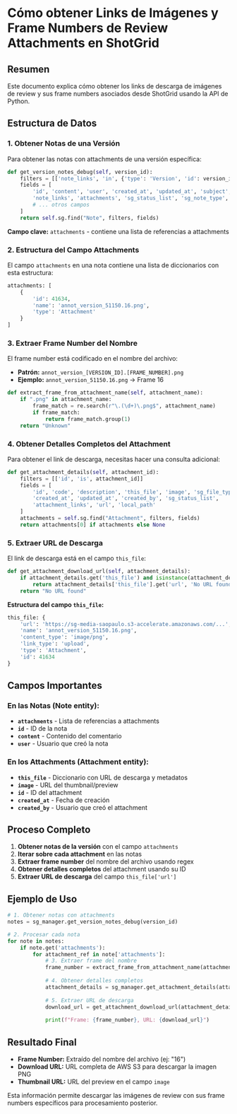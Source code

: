 # Cómo obtener Links de Imágenes y Frame Numbers de Review Attachments en ShotGrid

## Resumen
Este documento explica cómo obtener los links de descarga de imágenes de review y sus frame numbers asociados desde ShotGrid usando la API de Python.

## Estructura de Datos

### 1. Obtener Notas de una Versión
Para obtener las notas con attachments de una versión específica:

```python
def get_version_notes_debug(self, version_id):
    filters = [['note_links', 'in', {'type': 'Version', 'id': version_id}]]
    fields = [
        'id', 'content', 'user', 'created_at', 'updated_at', 'subject',
        'note_links', 'attachments', 'sg_status_list', 'sg_note_type',
        # ... otros campos
    ]
    return self.sg.find("Note", filters, fields)
```

**Campo clave:** `attachments` - contiene una lista de referencias a attachments

### 2. Estructura del Campo Attachments
El campo `attachments` en una nota contiene una lista de diccionarios con esta estructura:
```python
attachments: [
    {
        'id': 41634, 
        'name': 'annot_version_51150.16.png', 
        'type': 'Attachment'
    }
]
```

### 3. Extraer Frame Number del Nombre
El frame number está codificado en el nombre del archivo:
- **Patrón:** `annot_version_[VERSION_ID].[FRAME_NUMBER].png`
- **Ejemplo:** `annot_version_51150.16.png` → Frame 16

```python
def extract_frame_from_attachment_name(self, attachment_name):
    if ".png" in attachment_name:
        frame_match = re.search(r"\.(\d+)\.png$", attachment_name)
        if frame_match:
            return frame_match.group(1)
    return "Unknown"
```

### 4. Obtener Detalles Completos del Attachment
Para obtener el link de descarga, necesitas hacer una consulta adicional:

```python
def get_attachment_details(self, attachment_id):
    filters = [['id', 'is', attachment_id]]
    fields = [
        'id', 'code', 'description', 'this_file', 'image', 'sg_file_type',
        'created_at', 'updated_at', 'created_by', 'sg_status_list',
        'attachment_links', 'url', 'local_path'
    ]
    attachments = self.sg.find("Attachment", filters, fields)
    return attachments[0] if attachments else None
```

### 5. Extraer URL de Descarga
El link de descarga está en el campo `this_file`:

```python
def get_attachment_download_url(self, attachment_details):
    if attachment_details.get('this_file') and isinstance(attachment_details['this_file'], dict):
        return attachment_details['this_file'].get('url', 'No URL found')
    return "No URL found"
```

**Estructura del campo `this_file`:**
```python
this_file: {
    'url': 'https://sg-media-saopaulo.s3-accelerate.amazonaws.com/...', 
    'name': 'annot_version_51150.16.png', 
    'content_type': 'image/png', 
    'link_type': 'upload', 
    'type': 'Attachment', 
    'id': 41634
}
```

## Campos Importantes

### En las Notas (Note entity):
- **`attachments`** - Lista de referencias a attachments
- **`id`** - ID de la nota
- **`content`** - Contenido del comentario
- **`user`** - Usuario que creó la nota

### En los Attachments (Attachment entity):
- **`this_file`** - Diccionario con URL de descarga y metadatos
- **`image`** - URL del thumbnail/preview
- **`id`** - ID del attachment
- **`created_at`** - Fecha de creación
- **`created_by`** - Usuario que creó el attachment

## Proceso Completo

1. **Obtener notas de la versión** con el campo `attachments`
2. **Iterar sobre cada attachment** en las notas
3. **Extraer frame number** del nombre del archivo usando regex
4. **Obtener detalles completos** del attachment usando su ID
5. **Extraer URL de descarga** del campo `this_file['url']`

## Ejemplo de Uso

```python
# 1. Obtener notas con attachments
notes = sg_manager.get_version_notes_debug(version_id)

# 2. Procesar cada nota
for note in notes:
    if note.get('attachments'):
        for attachment_ref in note['attachments']:
            # 3. Extraer frame del nombre
            frame_number = extract_frame_from_attachment_name(attachment_ref['name'])
            
            # 4. Obtener detalles completos
            attachment_details = sg_manager.get_attachment_details(attachment_ref['id'])
            
            # 5. Extraer URL de descarga
            download_url = get_attachment_download_url(attachment_details)
            
            print(f"Frame: {frame_number}, URL: {download_url}")
```

## Resultado Final
- **Frame Number:** Extraído del nombre del archivo (ej: "16")
- **Download URL:** URL completa de AWS S3 para descargar la imagen PNG
- **Thumbnail URL:** URL del preview en el campo `image`

Esta información permite descargar las imágenes de review con sus frame numbers específicos para procesamiento posterior.
